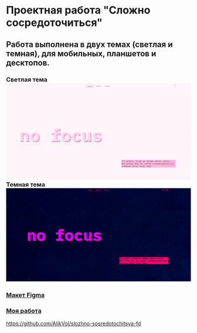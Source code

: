 # Проектная работа "Сложно сосредоточиться"
## Работа выполнена в двух темах (светлая и темная), для мобильных, планшетов и десктопов.
### Светлая тема ![светлая](/images/image.png) Темная тема ![теманя](/images/image-1.png)
### [Макет Figma](https://www.figma.com/design/qhgelUhPHUbJVf3jgZsaD7/3-спринт.-Проектная-работа?node-id=0-1&p=f&t=rTDMrQ8Hd4wvupdv-0)
### [Моя работа](https://github.com/AlikVol/slozhno-sosredotochitsya-fd)
https://github.com/AlikVol/slozhno-sosredotochitsya-fd
